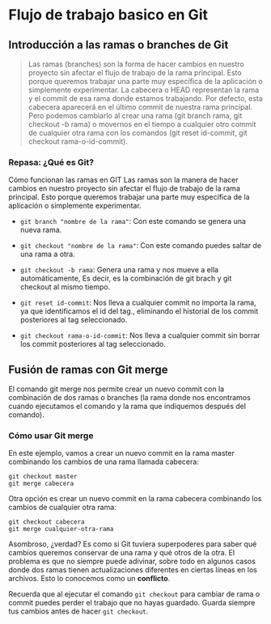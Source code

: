 # Flujo de trabajo basico en Git

## Introducción a las ramas o branches de Git

> Las ramas (branches) son la forma de hacer cambios en nuestro proyecto sin afectar el flujo de trabajo de la rama principal. Esto porque queremos trabajar una parte muy específica de la aplicación o simplemente experimentar.
La cabecera o HEAD representan la rama y el commit de esa rama donde estamos trabajando. Por defecto, esta cabecera aparecerá en el último commit de nuestra rama principal. Pero podemos cambiarlo al crear una rama (git branch rama, git checkout -b rama) o movernos en el tiempo a cualquier otro commit de cualquier otra rama con los comandos (git reset id-commit, git checkout rama-o-id-commit).

### Repasa: ¿Qué es Git?

Cómo funcionan las ramas en GIT
Las ramas son la manera de hacer cambios en nuestro proyecto sin afectar el flujo de trabajo de la rama principal. Esto porque queremos trabajar una parte muy específica de la aplicación o simplemente experimentar.

- `git branch "nombre de la rama"`: Con este comando se genera una nueva rama.

- `git checkout "nombre de la rama"`: Con este comando puedes saltar de una rama a otra.

- `git checkout -b rama`: Genera una rama y nos mueve a ella automáticamente, Es decir, es la combinación de git brach y git checkout al mismo tiempo.

- `git reset id-commit`: Nos lleva a cualquier commit no importa la rama, ya que identificamos el id del tag., eliminando el historial de los commit posteriores al tag seleccionado.

- `git checkout rama-o-id-commit`: Nos lleva a cualquier commit sin borrar los commit posteriores al tag seleccionado.


## Fusión de ramas con Git merge

El comando git merge nos permite crear un nuevo commit con la combinación de dos ramas o branches (la rama donde nos encontramos cuando ejecutamos el comando y la rama que indiquemos después del comando).

### Cómo usar Git merge
En este ejemplo, vamos a crear un nuevo commit en la rama master combinando los cambios de una rama llamada cabecera:
```git
git checkout master
git merge cabecera
```
Otra opción es crear un nuevo commit en la rama cabecera combinando los cambios de cualquier otra rama:

```git
git checkout cabecera
git merge cualquier-otra-rama
```
Asombroso, ¿verdad? Es como si Git tuviera superpoderes para saber qué cambios queremos conservar de una rama y qué otros de la otra. El problema es que no siempre puede adivinar, sobre todo en algunos casos donde dos ramas tienen actualizaciones diferentes en ciertas líneas en los archivos. Esto lo conocemos como un **conflicto**.

Recuerda que al ejecutar el comando `git checkout` para cambiar de rama o commit puedes perder el trabajo que no hayas guardado. Guarda siempre tus cambios antes de hacer `git checkout`.
